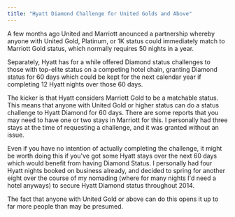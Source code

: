 ```yaml
---
title: "Hyatt Diamond Challenge for United Golds and Above"
---
```


A few months ago United and Marriott anounced a partnership whereby anyone with United Gold, Platinum, or 1K status could immediately match to Marriott Gold status, which normally requires 50 nights in a year.

Separately, Hyatt has for a while offered Diamond status challenges to those with top-elite status on a competing hotel chain, granting Diamond status for 60 days which could be kept for the next calendar year if completing 12 Hyatt nights over those 60 days.

The kicker is that Hyatt considers Marriott Gold to be a matchable status. This means that anyone with United Gold or higher status can do a status challenge to Hyatt Diamond for 60 days. There are some reports that you may need to have one or two stays in Marriott for this. I personally had three stays at the time of requesting a challenge, and it was granted without an issue.

Even if you have no intention of actually completing the challenge, it might be worth doing this if you've got some Hyatt stays over the next 60 days which would benefit from having Diamond Status. I personally had four Hyatt nights booked on business already, and decided to spring for another eight over the course of my nomading (where for many nights I'd need a hotel anyways) to secure Hyatt Diamond status throughout 2014.

The fact that anyone with United Gold or above can do this opens it up to far more people than may be presumed.

